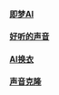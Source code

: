 #### [即梦AI](https://jimeng.jianying.com/ai-tool)

#### [好听的声音](https://huggingface.co/datasets/rgsgs/asoul_carol/tree/main/dataset_viewer)

#### [AI换衣](https://huggingface.co/spaces/franciszzj/Leffa)

#### [声音克隆](https://modelscope.cn/studios/iic/CosyVoice2-0.5B)
